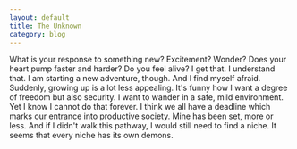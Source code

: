 ```yaml
---
layout: default
title: The Unknown
category: blog
---
```

What is your response to something new? Excitement?
Wonder? Does your heart pump faster and harder? Do you
feel alive? I get that. I understand that. I am
starting a new adventure, though. And I find myself
afraid. Suddenly, growing up is a lot less appealing.
It's funny how I want a degree of freedom but also
security. I want to wander in a safe, mild
environment. Yet I know I cannot do that forever. I
think we all have a deadline which marks our entrance
into productive society. Mine has been set, more or
less. And if I didn't walk this pathway, I would still
need to find a niche. It seems that every niche has
its own demons.
